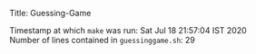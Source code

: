 Title: Guessing-Game  

Timestamp at which `make` was run: Sat Jul 18 21:57:04 IST 2020  
Number of lines contained in `guessinggame.sh`: 29  
